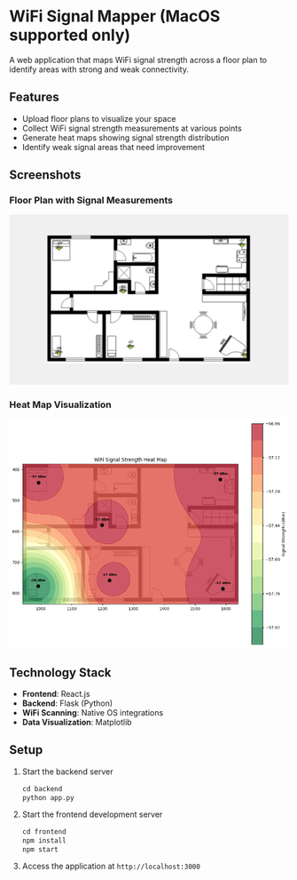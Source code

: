 # WiFi Signal Mapper (MacOS supported only)

A web application that maps WiFi signal strength across a floor plan to identify areas with strong and weak connectivity.

## Features

- Upload floor plans to visualize your space
- Collect WiFi signal strength measurements at various points
- Generate heat maps showing signal strength distribution
- Identify weak signal areas that need improvement

## Screenshots

### Floor Plan with Signal Measurements
![Floor Plan](/floorplan.png)

### Heat Map Visualization
![Heat Map](/heatmap.png)

## Technology Stack

- **Frontend**: React.js
- **Backend**: Flask (Python)
- **WiFi Scanning**: Native OS integrations
- **Data Visualization**: Matplotlib

## Setup

1. Start the backend server
   ```
   cd backend
   python app.py
   ```

2. Start the frontend development server
   ```
   cd frontend
   npm install
   npm start
   ```

3. Access the application at `http://localhost:3000`
